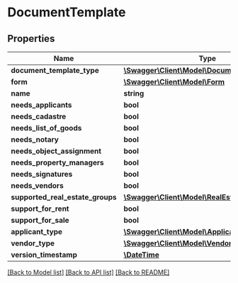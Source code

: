 # DocumentTemplate

## Properties
Name | Type | Description | Notes
------------ | ------------- | ------------- | -------------
**document_template_type** | [**\Swagger\Client\Model\DocumentTemplateType**](DocumentTemplateType.md) |  | [optional] 
**form** | [**\Swagger\Client\Model\Form**](Form.md) |  | [optional] 
**name** | **string** |  | [optional] 
**needs_applicants** | **bool** |  | [optional] 
**needs_cadastre** | **bool** |  | [optional] 
**needs_list_of_goods** | **bool** |  | [optional] 
**needs_notary** | **bool** |  | [optional] 
**needs_object_assignment** | **bool** |  | [optional] 
**needs_property_managers** | **bool** |  | [optional] 
**needs_signatures** | **bool** |  | [optional] 
**needs_vendors** | **bool** |  | [optional] 
**supported_real_estate_groups** | [**\Swagger\Client\Model\RealEstateGroup[]**](RealEstateGroup.md) |  | [optional] 
**support_for_rent** | **bool** |  | [optional] 
**support_for_sale** | **bool** |  | [optional] 
**applicant_type** | [**\Swagger\Client\Model\ApplicantType**](ApplicantType.md) |  | [optional] 
**vendor_type** | [**\Swagger\Client\Model\VendorType**](VendorType.md) |  | [optional] 
**version_timestamp** | [**\DateTime**](\DateTime.md) |  | [optional] 

[[Back to Model list]](../README.md#documentation-for-models) [[Back to API list]](../README.md#documentation-for-api-endpoints) [[Back to README]](../README.md)


